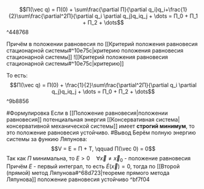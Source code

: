 
$$П(\vec q) = П(0) + \sum\frac{\partial П}{\partial q_i}q_i+\frac{1}{2}\sum\frac{\partial^2П}{\partial q_i \partial q_j}q_iq_j + \dots = П_0 + П_1 + П_2 + \dots$$ ^448768

Причём в положении равновесия по [[Критерий положения равновесия стационарной системы#^10e75c|критерию положения равновесия стационарной системы]] ![[Критерий положения равновесия стационарной системы#^10e75c|критерию]]

То есть: $$П(\vec q) = П(0) + \frac{1}{2}\sum\frac{\partial^2П}{\partial q_i \partial q_j}q_iq_j + \dots = П_0 + П_2 + \dots$$ ^9b8856
 
#Формулировка 
Если в [[Положение равновесия|положении равновесия]] потенциальная энергия [[Консервативная система|консервативной механической системы]] имеет **строгий минимум**, то это положение равновесия устойчиво.
#Вывод 
Берём полную энергию системы за функию Ляпунова:$$V = E = П + Т, \qquad П(\vec 0) = 0$$Так как $П$ минимальна, то $E>0 \quad \forall \vec x \neq \vec x_0$ - положение равновесия
Причём $E$ - первый интеграл, то есть $\dot E(\vec x) = 0$, тогда по [[Второй (прямой) метод Ляпунова#^68d723|теореме прямого метода Ляпунова]] положение равновесия устойчиво ^bf7f04